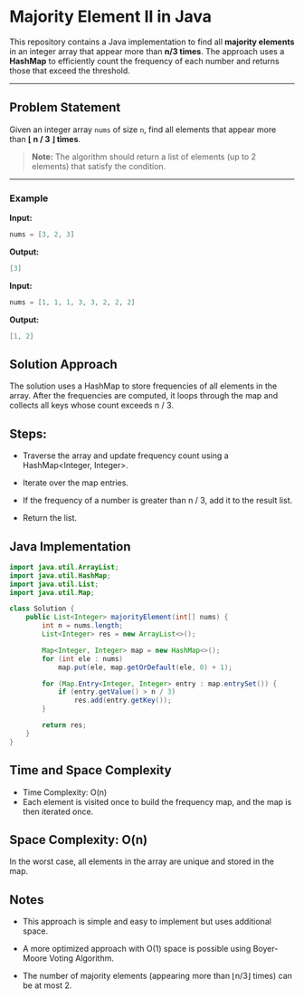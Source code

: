 # Majority Element II in Java

This repository contains a Java implementation to find all **majority elements** in an integer array that appear more than **n/3 times**. The approach uses a **HashMap** to efficiently count the frequency of each number and returns those that exceed the threshold.

---

## Problem Statement

Given an integer array `nums` of size `n`, find all elements that appear more than **⌊ n / 3 ⌋ times**.

> **Note:** The algorithm should return a list of elements (up to 2 elements) that satisfy the condition.

---

### Example

**Input:**
```java
nums = [3, 2, 3]
```

**Output:**
```java
[3]
```

**Input:**
```java
nums = [1, 1, 1, 3, 3, 2, 2, 2]
```

**Output:**
```java
[1, 2]
```

## Solution Approach
The solution uses a HashMap to store frequencies of all elements in the array. After the frequencies are computed, it loops through the map and collects all keys whose count exceeds n / 3.

## Steps:
- Traverse the array and update frequency count using a HashMap<Integer, Integer>.

- Iterate over the map entries.

- If the frequency of a number is greater than n / 3, add it to the result list.

- Return the list.

## Java Implementation
```java
import java.util.ArrayList;
import java.util.HashMap;
import java.util.List;
import java.util.Map;

class Solution {
    public List<Integer> majorityElement(int[] nums) {
        int n = nums.length;
        List<Integer> res = new ArrayList<>();

        Map<Integer, Integer> map = new HashMap<>();
        for (int ele : nums)
            map.put(ele, map.getOrDefault(ele, 0) + 1);

        for (Map.Entry<Integer, Integer> entry : map.entrySet()) {
            if (entry.getValue() > n / 3)
                res.add(entry.getKey());
        }

        return res;
    }
}
```
## Time and Space Complexity
- Time Complexity: O(n)
- Each element is visited once to build the frequency map, and the map is then iterated once.

## Space Complexity: O(n)
In the worst case, all elements in the array are unique and stored in the map.

## Notes
- This approach is simple and easy to implement but uses additional space.

- A more optimized approach with O(1) space is possible using Boyer-Moore Voting Algorithm.

- The number of majority elements (appearing more than ⌊n/3⌋ times) can be at most 2.
